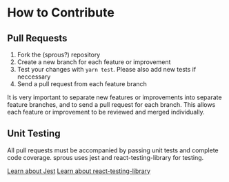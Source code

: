 # How to Contribute

## Pull Requests

1. Fork the (sprous?) repository
2. Create a new branch for each feature or improvement
3. Test your changes with `yarn test`. Please also add new tests if neccessary
4. Send a pull request from each feature branch

It is very important to separate new features or improvements into separate feature branches, and to send a
pull request for each branch. This allows each feature or improvement to be reviewed and merged individually.

## Unit Testing

All pull requests must be accompanied by passing unit tests and complete code coverage. sprous uses jest and react-testing-library for testing.

[Learn about Jest](https://jestjs.io/)
[Learn about react-testing-library](https://github.com/kentcdodds/react-testing-library)
